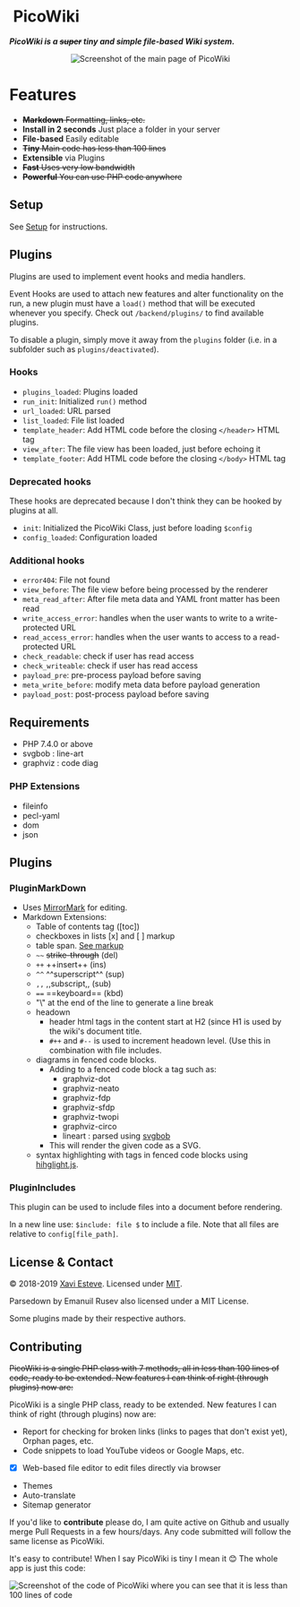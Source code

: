 # <img src="static/picowiki-favicon.png" alt=""> PicoWiki

**_PicoWiki is a ~~super~~ tiny and simple file-based Wiki system._**

<p style="text-align: center"><img src="static/screenshot.jpg" alt="Screenshot of the main page of PicoWiki"></p>


# Features

- ~~**Markdown** Formatting, links, etc.~~
- **Install in 2 seconds** Just place a folder in your server
- **File-based** Easily editable
- ~~**Tiny** Main code has less than 100 lines~~
- **Extensible** via Plugins
- ~~**Fast** Uses very low bandwidth~~
- ~~**Powerful** You can use PHP code anywhere~~


## Setup

See [Setup](files/setup.md) for instructions.


## Plugins

Plugins are used to implement event hooks and media handlers.

Event Hooks are used to attach new features and alter functionality
on the run, a new plugin must have a `load()` method that will be
executed whenever you specify. Check out `/backend/plugins/` to
find available plugins.

To disable a plugin, simply move it away from the `plugins` folder
(i.e. in a subfolder such as `plugins/deactivated`).

### Hooks

- `plugins_loaded`: Plugins loaded
- `run_init`: Initialized `run()` method
- `url_loaded`: URL parsed
- `list_loaded`: File list loaded
- `template_header`: Add HTML code before the closing `</header>` HTML tag
- `view_after`: The file view has been loaded, just before echoing it
- `template_footer`: Add HTML code before the closing `</body>` HTML tag

### Deprecated hooks

These hooks are deprecated because I don't think they can be hooked by
plugins at all.

- `init`: Initialized the PicoWiki Class, just before loading `$config`
- `config_loaded`: Configuration loaded

### Additional hooks

- `error404`: File not found
- `view_before`: The file view before being processed by the renderer
- `meta_read_after`: After file meta data and YAML front matter has been read
- `write_access_error`: handles when the user wants to write to a write-protected URL
- `read_access_error`: handles when the user wants to access to a read-protected URL
- `check_readable`: check if user has read access
- `check_writeable`: check if user has read access
- `payload_pre`: pre-process payload before saving
- `meta_write_before`: modify meta data before payload generation
- `payload_post`: post-process payload before saving


## Requirements

- PHP 7.4.0 or above
- svgbob : line-art
- graphviz : code diag

### PHP Extensions

- fileinfo
- pecl-yaml
- dom
- json

## Plugins

### PluginMarkDown

- Uses [MirrorMark](https://github.com/musicbed/mirrormark) for editing.
- Markdown Extensions:
  - Table of contents tag (\[toc\])
  - checkboxes in lists [x] and [ ] markup
  - table span. [See markup](https://github.com/KENNYSOFT/parsedown-tablespan)
  - `~~` ~~strike-through~~ (del)
  - `++` ++insert++ (ins)
  - `^^` ^^superscript^^ (sup)
  - `,,` ,,subscript,, (sub)
  - `==` ==keyboard== (kbd)
  - "\\" at the end of the line to generate a line break
  - headown
    - header html tags in the content start at H2 (since H1 is used
      by the wiki's document title.
    - `#++` and `#--` is used to increment headown level.  (Use this in
      combination with file includes.
  - diagrams in fenced code blocks.
    - Adding to a fenced code block a tag such as:
      - graphviz-dot
      - graphviz-neato
      - graphviz-fdp
      - graphviz-sfdp
      - graphviz-twopi
      - graphviz-circo
      - lineart : parsed using [svgbob](https://github.com/ivanceras/svgbob)
    - This will render the given code as a SVG.
  - syntax highlighting with tags in fenced code blocks using
    [hihglight.js](https://highlightjs.org/).

### PluginIncludes

This plugin can be used to include files into a document before
rendering.

In a new line use: `$include: file $` to include a file.  Note that
all files are relative to `config[file_path]`.




## License & Contact

&copy; 2018-2019 [Xavi Esteve](https://xaviesteve.com/). Licensed under [MIT](https://opensource.org/licenses/MIT).

Parsedown by Emanuil Rusev also licensed under a MIT License.

Some plugins made by their respective authors.

## Contributing

~~PicoWiki is a single PHP class with 7 methods, all in less than 100 lines of code, ready to be extended. New features I can think of right (through plugins) now are:~~

PicoWiki is a single PHP class, ready to be extended. New features I
can think of right (through plugins) now are:

- Report for checking for broken links (links to pages that don't exist yet), Orphan pages, etc.
- Code snippets to load YouTube videos or Google Maps, etc.
- [x] Web-based file editor to edit files directly via browser
- Themes
- Auto-translate
- Sitemap generator

If you'd like to **contribute** please do, I am quite active on Github and usually merge Pull Requests in a few hours/days. Any code submitted will follow the same license as PicoWiki.

It's easy to contribute! When I say PicoWiki is tiny I mean it 😊 The whole app is just this code:

<img src="static/screenshot-code.jpg" alt="Screenshot of the code of PicoWiki where you can see that it is less than 100 lines of code">
